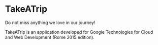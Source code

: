 # TakeATrip
Do not miss anything we love in our journey!

TakeATrip is an application developed for Google Technologies for Cloud and Web Development (Rome 2015 edition).
